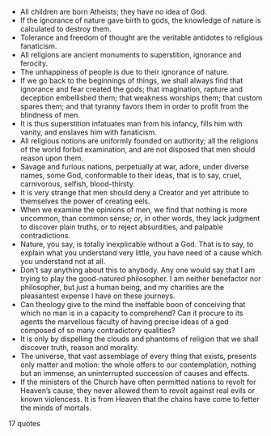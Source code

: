  - All children are born Atheists; they have no idea of God.
 - If the ignorance of nature gave birth to gods, the knowledge of nature is calculated to destroy them.
 - Tolerance and freedom of thought are the veritable antidotes to religious fanaticism.
 - All religions are ancient monuments to superstition, ignorance and ferocity.
 - The unhappiness of people is due to their ignorance of nature.
 - If we go back to the beginnings of things, we shall always find that ignorance and fear created the gods; that imagination, rapture and deception embellished them; that weakness worships them; that custom spares them; and that tyranny favors them in order to profit from the blindness of men.
 - It is thus superstition infatuates man from his infancy, fills him with vanity, and enslaves him with fanaticism.
 - All religious notions are uniformly founded on authority; all the religions of the world forbid examination, and are not disposed that men should reason upon them.
 - Savage and furious nations, perpetually at war, adore, under diverse names, some God, conformable to their ideas, that is to say, cruel, carnivorous, selfish, blood-thirsty.
 - It is very strange that men should deny a Creator and yet attribute to themselves the power of creating eels.
 - When we examine the opinions of men, we find that nothing is more uncommon, than common sense; or, in other words, they lack judgment to discover plain truths, or to reject absurdities, and palpable contradictions.
 - Nature, you say, is totally inexplicable without a God. That is to say, to explain what you understand very little, you have need of a cause which you understand not at all.
 - Don’t say anything about this to anybody. Any one would say that I am trying to play the good-natured philosopher. I am neither benefactor nor philosopher, but just a human being, and my charities are the pleasantest expense I have on these journeys.
 - Can theology give to the mind the ineffable boon of conceiving that which no man is in a capacity to comprehend? Can it procure to its agents the marvellous faculty of having precise ideas of a god composed of so many contradictory qualities?
 - It is only by dispelling the clouds and phantoms of religion that we shall discover truth, reason and morality.
 - The universe, that vast assemblage of every thing that exists, presents only matter and motion: the whole offers to our contemplation, nothing but an immense, an uninterrupted succession of causes and effects.
 - If the ministers of the Church have often permitted nations to revolt for Heaven’s cause, they never allowed them to revolt against real evils or known violencess. It is from Heaven that the chains have come to fetter the minds of mortals.

17 quotes